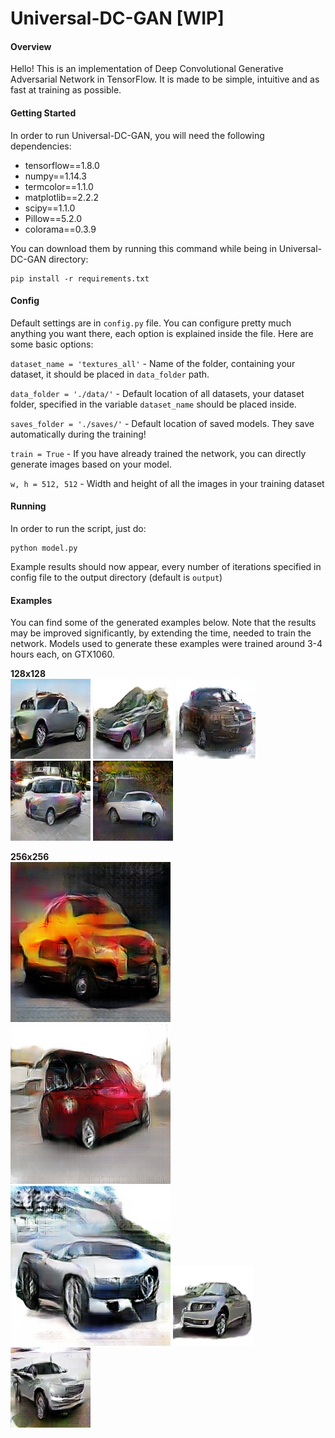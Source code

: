 # Universal-DC-GAN [WIP]

<h4>Overview</h4>

Hello! This is an implementation of Deep Convolutional Generative Adversarial Network in TensorFlow. It is made to be simple, intuitive and as fast at training as possible.

<h4>Getting Started</h4>

In order to run Universal-DC-GAN, you will need the following dependencies:
- tensorflow==1.8.0
- numpy==1.14.3
- termcolor==1.1.0
- matplotlib==2.2.2
- scipy==1.1.0
- Pillow==5.2.0
- colorama==0.3.9

You can download them by running this command while being in Universal-DC-GAN directory:

    pip install -r requirements.txt
    
<h4>Config</h4>

Default settings are in `config.py` file. You can configure pretty much anything you want there, each option is explained inside the file. Here are some basic options:

`dataset_name = 'textures_all'` - Name of the folder, containing your dataset, it should be placed in `data_folder` path.

`data_folder = './data/'` - Default location of all datasets, your dataset folder, specified in the variable `dataset_name` should be placed inside.

`saves_folder = './saves/'` - Default location of saved models. They save automatically during the training!

`train = True` - If you have already trained the network, you can directly generate images based on your model.

`w, h = 512, 512` - Width and height of all the images in your training dataset

<h4>Running</h4>

In order to run the script, just do:

    python model.py
    
Example results should now appear, every number of iterations specified in config file to the output directory (default is `output`)

<h4>Examples</h4>

You can find some of the generated examples below. Note that the results may be improved significantly, by extending the time, needed to train the network. Models used to generate these examples were trained around 3-4 hours each, on GTX1060.

<b>128x128</b></br>
![alt text](https://raw.githubusercontent.com/gstark0/Universal-DC-GAN/master/sample_images/sample_output/128x128/11850.png)
![alt text](https://raw.githubusercontent.com/gstark0/Universal-DC-GAN/master/sample_images/sample_output/128x128/12400.png)
![alt text](https://raw.githubusercontent.com/gstark0/Universal-DC-GAN/master/sample_images/sample_output/128x128/12450.png)
![alt text](https://raw.githubusercontent.com/gstark0/Universal-DC-GAN/master/sample_images/sample_output/128x128/12700.png)
![alt text](https://raw.githubusercontent.com/gstark0/Universal-DC-GAN/master/sample_images/sample_output/128x128/13250.png)

<b>256x256</b></br>
![alt text](https://raw.githubusercontent.com/gstark0/Universal-DC-GAN/master/sample_images/sample_output/256x256/350.png)
![alt text](https://raw.githubusercontent.com/gstark0/Universal-DC-GAN/master/sample_images/sample_output/256x256/400.png)
![alt text](https://raw.githubusercontent.com/gstark0/Universal-DC-GAN/master/sample_images/sample_output/256x256/1500.png)
![alt text](https://raw.githubusercontent.com/gstark0/Universal-DC-GAN/master/sample_images/sample_output/256x256/7700.png)
![alt text](https://raw.githubusercontent.com/gstark0/Universal-DC-GAN/master/sample_images/sample_output/256x256/10300.png)
